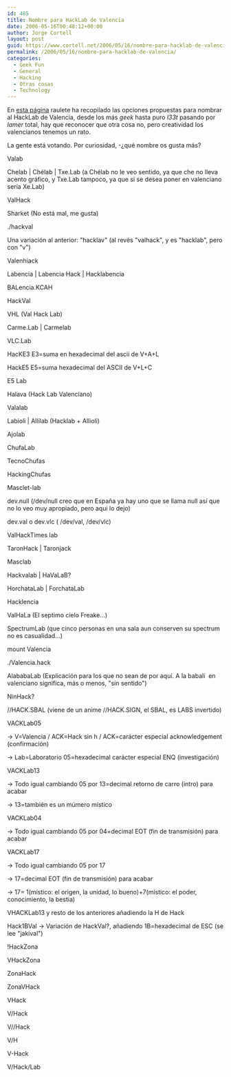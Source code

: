 ```yaml
---
id: 485
title: Nombre para HackLab de Valencia
date: 2006-05-16T00:48:12+00:00
author: Jorge Cortell
layout: post
guid: https://www.cortell.net/2006/05/16/nombre-para-hacklab-de-valencia/
permalink: /2006/05/16/nombre-para-hacklab-de-valencia/
categories:
  - Geek Fun
  - General
  - Hacking
  - Otras cosas
  - Technology
---
```

En <a target="_blank" title="Nombre HackLab Valencia" href="https://zeros.raulete.net/wk/index.pl?PropuestasNombre">esta página</a> raulete ha recopilado las opciones propuestas para nombrar al HackLab de Valencia, desde los más _geek_ hasta puro _l33t_ pasando por _lamer_ total, hay que reconocer que otra cosa no, pero creatividad los valencianos tenemos un rato.

La gente está votando. Por curiosidad, -¿qué nombre os gusta más?

Valab
  
Chelab | Chélab | Txe.Lab (a Chélab no le veo sentido, ya que che no lleva acento gráfico, y Txe.Lab tampoco, ya que si se desea poner en valenciano serí­a Xe.Lab)
  
ValHack
  
Sharket (No está mal, me gusta)
  
./hackval
  
Una variación al anterior: "hacklav" (al revés "valhack", y es "hacklab", pero con "v")
  
Valenhiack
  
Labencia | Labencia Hack | Hacklabencia
  
BALencia.KCAH
  
HackVal
  
VHL (Val Hack Lab)
  
Carme.Lab | Carmelab
  
VLC.Lab
  
HacKE3 E3=suma en hexadecimal del ascii de V+A+L
  
HackE5 E5=suma hexadecimal del ASCII de V+L+C
  
E5 Lab
  
Halava (Hack Lab Valenciano)
  
Valalab
  
Labioli | Allilab (Hacklab + Allioli)
  
Ajolab
  
ChufaLab
  
TecnoChufas
  
HackingChufas
  
Masclet-lab
  
dev.null (/dev/null creo que en España ya hay uno que se llama null así­ que no lo veo muy apropiado, pero aqui lo dejo)
  
dev.val o dev.vlc ( /dev/val, /dev/vlc)
  
ValHackTimes lab
  
TaronHack | Taronjack
  
Masclab
  
Hackvalab | HaVaLaB?
  
HorchataLab | ForchataLab
  
Hacklencia
  
ValHaLa (El septimo cielo Freake...)
  
SpectrumLab (que cinco personas en una sala aun conserven su spectrum no es casualidad...)
  
mount Valencia
  
./Valencia.hack
  
AlababaLab (Explicación para los que no sean de por aquí­. A la babalí  en valenciano significa, más o menos, "sin sentido")
  
NinHack?
  
//HACK.SBAL (viene de un anime //HACK.SIGN, el SBAL, es LABS invertido)
  
VACKLab05
  
-> V=Valencia / ACK=Hack sin h / ACK=carácter especial acknowledgement (confirmación)
  
-> Lab=Laboratorio 05=hexadecimal carácter especial ENQ (investigación)
  
VACKLab13
  
-> Todo igual cambiando 05 por 13=decimal retorno de carro (intro) para acabar
  
-> 13=también es un múmero mí­stico
  
VACKLab04
  
-> Todo igual cambiando 05 por 04=decimal EOT (fin de transmisión) para acabar
  
VACKLab17
  
-> Todo igual cambiando 05 por 17
  
-> 17=decimal EOT (fin de transmisión) para acabar
  
-> 17= 1(mí­stico: el origen, la unidad, lo bueno)+7(mí­stico: el poder, conocimiento, la bestia)
  
VHACKLab13 y resto de los anteriores añadiendo la H de Hack
  
Hack1BVal -> Variación de HackVal?, añadiendo 1B=hexadecimal de ESC (se lee "jakival")
  
!HackZona
  
VHackZona
  
ZonaHack
  
ZonaVHack
  
VHack
  
V/Hack
  
V//Hack
  
V/H
  
V-Hack
  
V/Hack/Lab